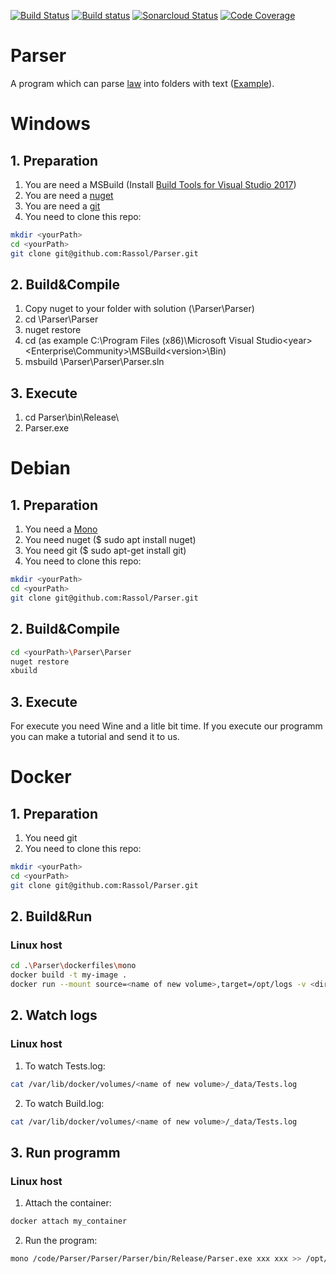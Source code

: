 [![Build Status](https://travis-ci.com/Rassol/Parser.svg?token=xAHsQX5aMZqa1NArNh4q&branch=master)](https://travis-ci.com/Rassol/Parser)
[![Build status](https://ci.appveyor.com/api/projects/status/wqdtj84fomv95an4?svg=true)](https://ci.appveyor.com/project/Rassol/parser)
[![Sonarcloud Status](https://sonarcloud.io/api/project_badges/measure?project=Rassol_Parser&metric=alert_status)](https://sonarcloud.io/dashboard?id=Rassol_Parser)
[![Code Coverage](https://codecov.io/gh/Rassol/Parser/branch/master/graphs/badge.svg)](https://codecov.io/gh/Rassol/Parser)
# Parser
A program which can parse [law](http://zakon.rada.gov.ua/laws/file/2341-14) into folders with text ([Example](https://github.com/Rassol/test_zakon)).

# Windows
## 1. Preparation 

1.	You are need a MSBuild (Install [Build Tools for Visual Studio 2017](https://visualstudio.microsoft.com/ru/downloads/))
2.	You are need a [nuget](https://www.nuget.org/downloads)
3.	You are need a [git](https://git-scm.com/download/win) 
4.	You need to clone this repo:
```bash
mkdir <yourPath>
cd <yourPath>
git clone git@github.com:Rassol/Parser.git
```

## 2. Build&Compile

1.	Copy nuget to your folder with solution (<yourPath>\Parser\Parser)
2.	cd <yourPath>\Parser\Parser
3.	nuget restore
4. 	cd <path to the MSBuild.exe> (as example C:\Program Files (x86)\Microsoft Visual Studio\<year>\<Enterprise\Community>\MSBuild\<version>\Bin\)
5.	msbuild <yourPath>\Parser\Parser\Parser.sln

## 3. Execute 

1.	cd Parser\bin\Release\
2.	Parser.exe

# Debian
## 1. Preparation 

1.	You need a [Mono](https://www.mono-project.com/download/stable/#download-lin-debian)
2.	You need nuget ($ sudo apt install nuget)
3.	You need git ($ sudo apt-get install git)
4.	You need to clone this repo:
```bash
mkdir <yourPath>
cd <yourPath>
git clone git@github.com:Rassol/Parser.git
```

## 2. Build&Compile
```bash
cd <yourPath>\Parser\Parser
nuget restore
xbuild
```
## 3. Execute

For execute you need Wine and a litle bit time. If you execute our programm you can make a tutorial and send it to us.

# Docker

## 1. Preparation 

1.	You need git
2.	You need to clone this repo:
```bash
mkdir <yourPath>
cd <yourPath>
git clone git@github.com:Rassol/Parser.git
```
	
## 2. Build&Run
### Linux host

```bash
cd .\Parser\dockerfiles\mono
docker build -t my-image .
docker run --mount source=<name of new volume>,target=/opt/logs -v <dir for input data>/:/opt/input -it --name my_container my-image 
```

## 2. Watch logs
### Linux host

1.	To watch Tests.log:
```bash
cat /var/lib/docker/volumes/<name of new volume>/_data/Tests.log
```
2.	To watch Build.log:
```bash
cat /var/lib/docker/volumes/<name of new volume>/_data/Tests.log
```

## 3. Run programm
### Linux host

1.	Attach the container:
```bash
docker attach my_container
```
2.	Run the program:
```bash
mono /code/Parser/Parser/Parser/bin/Release/Parser.exe xxx xxx >> /opt/logs/Program.log\": stat bash mono /code/Parser/Parser/Parser/bin/Release/Parser.exe xxx xxx >> /opt/logs/Program.log
```